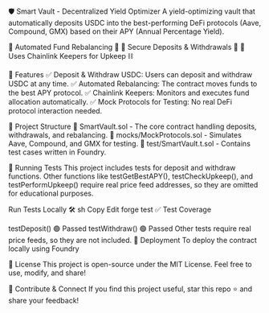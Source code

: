 🛡️ Smart Vault - Decentralized Yield Optimizer
A yield-optimizing vault that automatically deposits USDC into the best-performing DeFi protocols (Aave, Compound, GMX) based on their APY (Annual Percentage Yield).

🔹 Automated Fund Rebalancing 🔄
🔹 Secure Deposits & Withdrawals 🔐
🔹 Uses Chainlink Keepers for Upkeep ⛓️

📌 Features
✅ Deposit & Withdraw USDC: Users can deposit and withdraw USDC at any time.
✅ Automated Rebalancing: The contract moves funds to the best APY protocol.
✅ Chainlink Keepers: Monitors and executes fund allocation automatically.
✅ Mock Protocols for Testing: No real DeFi protocol interaction needed.

📂 Project Structure
📜 SmartVault.sol - The core contract handling deposits, withdrawals, and rebalancing.
📜 mocks/MockProtocols.sol - Simulates Aave, Compound, and GMX for testing.
🧪 test/SmartVault.t.sol - Contains test cases written in Foundry.

🧪 Running Tests
This project includes tests for deposit and withdraw functions. Other functions like testGetBestAPY(), testCheckUpkeep(), and testPerformUpkeep() require real price feed addresses, so they are omitted for educational purposes.

Run Tests Locally 🛠️
sh
Copy
Edit
forge test
✅ Test Coverage

testDeposit() 🟢 Passed
testWithdraw() 🟢 Passed
Other tests require real price feeds, so they are not included.
🚀 Deployment
To deploy the contract locally using Foundry


📜 License
This project is open-source under the MIT License. Feel free to use, modify, and share!

🌟 Contribute & Connect
If you find this project useful, star this repo ⭐ and share your feedback!  

